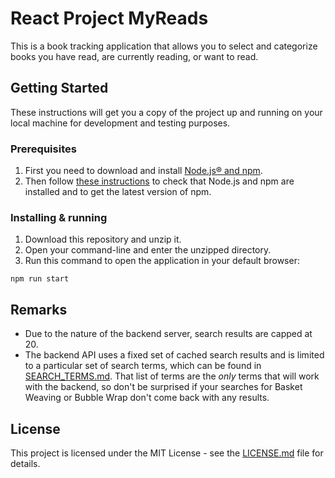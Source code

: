 # React Project MyReads

This is a book tracking application that allows you to select and categorize books you have read,
are currently reading, or want to read.

## Getting Started
These instructions will get you a copy of the project up and running on your local machine for development and testing purposes.

### Prerequisites
1. First you need to download and install [Node.js® and npm](https://nodejs.org).
2. Then follow [these instructions](https://www.npmjs.com/get-npm) to check that Node.js and npm are installed and to get the latest version of npm.

### Installing & running
1. Download this repository and unzip it.
2. Open your command-line and enter the unzipped directory.
3. Run this command to open the application in your default browser:
```
npm run start
```

## Remarks
* Due to the nature of the backend server, search results are capped at 20.
* The backend API uses a fixed set of cached search results and is limited to a particular set of search terms, which can be found in [SEARCH_TERMS.md](SEARCH_TERMS.md). That list of terms are the _only_ terms that will work with the backend, so don't be surprised if your searches for Basket Weaving or Bubble Wrap don't come back with any results. 

## License
This project is licensed under the MIT License - see the [LICENSE.md](LICENSE.md) file for details.